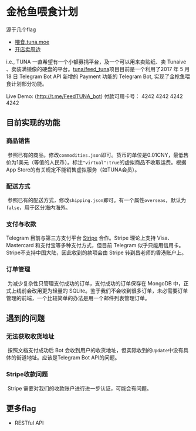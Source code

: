 # 金枪鱼喂食计划

源于几个flag
 - [喂食.tuna.moe](https://github.com/tuna/collection/issues/44)
 - [开店卖周边](https://github.com/tuna/collection/issues/41)
 
i.e., TUNA 一直希望有一个小额募捐平台，及一个可以用来卖贴纸、卖 Tunaive 、卖装满镜像的硬盘的平台。[tuna/feed_tuna](https://github.com/tuna/feed_tuna)项目目前是一个利用了2017 年 5 月 18 日 Telegram Bot API 新增的 Payment 功能的 Telegram Bot, 实现了金枪鱼喂食计划部分功能。

Live Demo: (http://t.me/FeedTUNA_bot) 付款可用卡号： 4242 4242 4242 4242

## 目前实现的功能
### 商品销售
  参照已有的商品，修改`commodities.json`即可。货币的单位是0.01CNY，最低售价为1美元（等值的人民币）。标注`"virtual":true`的虚拟商品不收取运费。根据App Store的有关规定不能销售虚拟服务（如TUNA会员）。
  
### 配送方式
  参照已有的配送方式，修改`shipping.json`即可。有一个属性`overseas`，默认为`false`，用于区分海内海外。
  
### 支付与收款
  Telegram 目前与第三方支付平台 [Stripe](https://stripe.com) 合作。Stripe 理论上支持 Visa、Mastercard 和支付宝等多种支付方式，但目前 Telegram 似乎只能用信用卡。Stripe不支持中国大陆，因此收到的款项会由 Stripe 转到昌老师的香港账户上。
  
### 订单管理
  为减少复杂性只管理支付成功的订单，支付成功的订单保存在 MongoDB 中，正式上线前会改用更为轻量的 SQLite。鉴于我们不会收到很多订单，未必需要订单管理的前端，一个比较简单的办法是用一个邮件列表管理订单。
  
## 遇到的问题

### 无法获取收货地址
  按照文档支付成功后 Bot 会收到用户的收货地址，但实际收到的`Update`中没有具体的街道地址。应该是Telegram Bot API的问题。
  
### Stripe收款问题
  Stripe 需要对我们的收款账户进行进一步认证，可能会有问题。
  
## 更多flag

 - RESTful API
